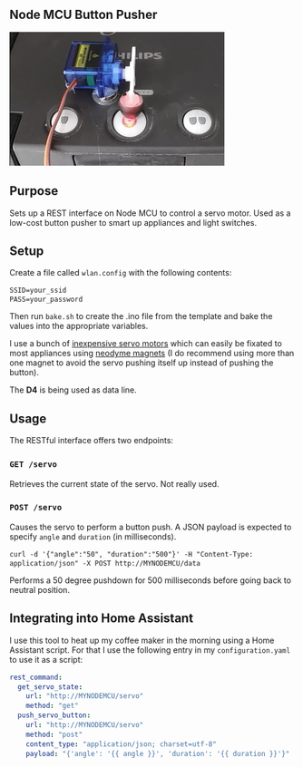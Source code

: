 ## Node MCU Button Pusher

![](demo.gif)


## Purpose
Sets up a REST interface on Node MCU to control a servo motor. Used as a low-cost button pusher to smart up appliances and light switches.

## Setup
Create a file called `wlan.config` with the following contents:

```
SSID=your_ssid
PASS=your_password
```

Then run `bake.sh` to create the .ino file from the template and bake the values into the appropriate variables.

I use a bunch of [inexpensive servo motors](https://www.amazon.de/gp/product/B07DNVGVLC/) which can easily be fixated to most appliances using [neodyme magnets](https://www.amazon.de/Neodym-Magnete-St%C3%BCck-Extrem-Haftst%C3%A4rke/dp/B06X977K8L) (I do recommend using more than one magnet to avoid the servo pushing itself up instead of pushing the button).

The **D4** is being used as data line.

## Usage
The RESTful interface offers two endpoints:

### `GET /servo`

Retrieves the current state of the servo. Not really used.

### `POST /servo`

Causes the servo to perform a button push. A JSON payload is expected to specify `angle` and `duration` (in milliseconds).

```
curl -d '{"angle":"50", "duration":"500"}' -H "Content-Type: application/json" -X POST http://MYNODEMCU/data
```

Performs a 50 degree pushdown for 500 milliseconds before going back to neutral position.

## Integrating into Home Assistant

I use this tool to heat up my coffee maker in the morning using a Home Assistant script. For that I use the following entry in my `configuration.yaml` to use it as a script:

```yaml
rest_command:
  get_servo_state:
    url: "http://MYNODEMCU/servo"
    method: "get"
  push_servo_button:
    url: "http://MYNODEMCU/servo"
    method: "post"
    content_type: "application/json; charset=utf-8"
    payload: "{'angle': '{{ angle }}', 'duration': '{{ duration }}'}"

```